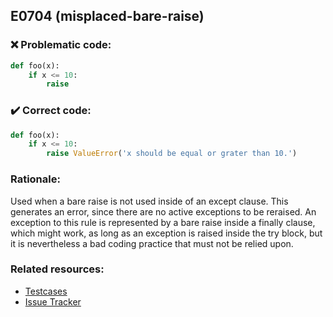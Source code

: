 ## E0704 (misplaced-bare-raise)

### :x: Problematic code:

```python
def foo(x):
    if x <= 10:
        raise
```

### :heavy_check_mark: Correct code:

```python
def foo(x):
    if x <= 10:
        raise ValueError('x should be equal or grater than 10.')
```

### Rationale:

Used when a bare raise is not used inside of an except clause. This generates an
error, since there are no active exceptions to be reraised. An exception to
this rule is represented by a bare raise inside a finally clause, which might
work, as long as an exception is raised inside the try block, but it is
nevertheless a bad coding practice that must not be relied upon.

### Related resources:

- [Testcases](#)
- [Issue Tracker](https://github.com/PyCQA/pylint/issues?q=is%3Aissue+%22misplaced-bare-raise%22+OR+%22E0704%22)
